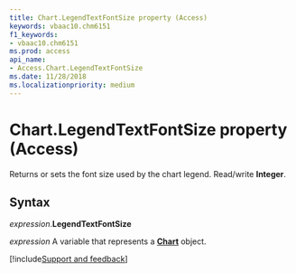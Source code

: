 ```yaml
---
title: Chart.LegendTextFontSize property (Access)
keywords: vbaac10.chm6151
f1_keywords:
- vbaac10.chm6151
ms.prod: access
api_name:
- Access.Chart.LegendTextFontSize
ms.date: 11/28/2018
ms.localizationpriority: medium
---
```



# Chart.LegendTextFontSize property (Access)

Returns or sets the font size used by the chart legend. Read/write **Integer**.


## Syntax

_expression_.**LegendTextFontSize**

_expression_ A variable that represents a **[Chart](Access.Chart.md)** object.

[!include[Support and feedback](~/includes/feedback-boilerplate.md)]